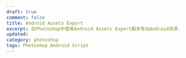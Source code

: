 ```yaml
---
draft: true
comment: false
title: Android Assets Export
excerpt: 在Photoshop中使用Android Assets Export脚本导出Android资源.
updated:
category: photoshop
tags: Photoshop Android Script
---
```

